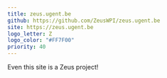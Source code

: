 ```yaml
---
title: zeus.ugent.be
github: https://github.com/ZeusWPI/zeus.ugent.be
site: https://zeus.ugent.be
logo_letter: Z
logo_color: "#FF7F00"
priority: 40
---
```

Even this site is a Zeus project! 
